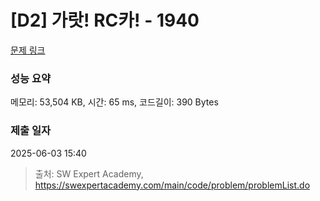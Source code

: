 # [D2] 가랏! RC카! - 1940 

[문제 링크](https://swexpertacademy.com/main/code/problem/problemDetail.do?contestProbId=AV5PjMgaALgDFAUq) 

### 성능 요약

메모리: 53,504 KB, 시간: 65 ms, 코드길이: 390 Bytes

### 제출 일자

2025-06-03 15:40



> 출처: SW Expert Academy, https://swexpertacademy.com/main/code/problem/problemList.do